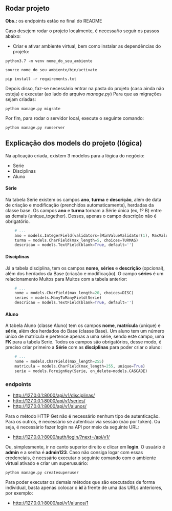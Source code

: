 ## Rodar projeto
**Obs.:** os endpoints estão no final do README

Caso desejem rodar o projeto localmente, é necessaŕio seguir os passos abaixo:
- Criar e ativar ambiente virtual, bem como instalar as dependências do projeto:

```commandline
python3.7 -m venv nome_do_seu_ambiente
```

```commandline
source nome_do_seu_ambiente/bin/activate
```

```commandline
pip install -r requirements.txt
```

Depois disso, faz-se necessário entrar na pasta do projeto (caso ainda não esteja) e executar (ao lado do arquivo _manage.py_) Para que as migrações sejam criadas:

```commandline
python manage.py migrate
```
Por fim, para rodar o servidor local, execute o seguinte comando:

```commandline
python manage.py runserver
```

## Explicação dos models do projeto (lógica)

Na aplicação criada, existem 3 modelos para a lógica do negócio:
- Serie
- Disciplinas
- Aluno

#### Série
Na tabela Serie existem os campos **ano**, **turma** e **descrição**, além de data de criação e modificação (prenchidos automaticamente), herdadas da classe base. Os campos **ano** e **turma** tornam a Série única (ex, 1º B) entre as demais (unique_together). Desses, apenas o campo descrição não é obrigatório. 
```python
    # ...
    ano = models.IntegerField(validators=[MinValueValidator(1), MaxValueValidator(4)])
    turma = models.CharField(max_length=5, choices=TURMAS)
    descricao = models.TextField(blank=True, default='')
```
#### Disciplinas

Já a tabela disciplina, tem os campos **nome**, **séries** e **descrição** (opcional), além dos herdados da Base (criação e modificação). O campo **séries** é um relacionamento Muitos para Muitos com a tabela anterior:
```python
    # ...
    nome = models.CharField(max_length=20, choices=DISC)
    series = models.ManyToManyField(Serie)
    descricao = models.TextField(blank=True, default='')
```  

#### Aluno

A tabela Aluno (classe Aluno) tem os campos **nome**, **matrícula** (unique) e **série**, além dos herdados do Base (classe Base). Um aluno tem um número único de matrícula e pertence apenas a uma série, sendo este campo, uma **FK** para a tabela Serie. Todos os campos são obrigatórios, desse modo, é preciso criar primeiro a **Série** com as **disciplinas** para poder criar o aluno:
```python
    # ...
    nome = models.CharField(max_length=255)
    matricula = models.CharField(max_length=255, unique=True)
    serie = models.ForeignKey(Serie, on_delete=models.CASCADE)
``` 

### endpoints
- http://127.0.0.1:8000/api/v1/disciplinas/
- http://127.0.0.1:8000/api/v1/series/
- http://127.0.0.1:8000/api/v1/alunos/

 Para o método HTTP Get não é necessário nenhum tipo de autenticação. Para os outros, é necessário se autenticar via sessão (não por token). Ou seja, é necessário fazer login na API por meio da seguinte URL:
 
 - http://127.0.0.1:8000/auth/login/?next=/api/v1/
 
 Ou, simplesmente, ir no canto superior direito e clicar em **login**.
 O usuário é **admin** e a senha é **admin123**. Caso não consiga logar com essas credenciais, é necssário executar o seguinte comando com o ambiente virtual ativado e criar um superusuário:
 ```commandline
python manage.py createsuperuser
```
Para poder executar os demais métodos que são executados de forma individual, basta apenas colocar o **id** à frente de uma das URLs anteriores, por exemplo:
- http://127.0.0.1:8000/api/v1/alunos/1
